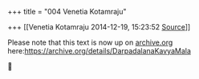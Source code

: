 +++
title = "004 Venetia Kotamraju"

+++
[[Venetia Kotamraju	2014-12-19, 15:23:52 [Source](https://groups.google.com/g/samskrita/c/h9fH0chZBxg)]]



Please note that this text is now up on [archive.org](http://archive.org) here:<https://archive.org/details/DarpadalanaKavyaMala>



